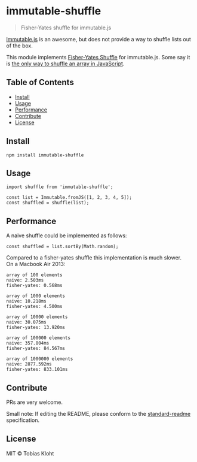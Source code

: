 # immutable-shuffle

> Fisher-Yates shuffle for immutable.js

[Immutable.js](http://facebook.github.io/immutable-js/) is an awesome, but does not provide a way to shuffle lists out of the box.

This module implements [Fisher-Yates Shuffle](https://bost.ocks.org/mike/shuffle/) for immutable.js. Some say it is [the only way to shuffle an array in JavaScript](https://www.frankmitchell.org/2015/01/fisher-yates/).

## Table of Contents

- [Install](#install)
- [Usage](#usage)
- [Performance](#performance)
- [Contribute](#contribute)
- [License](#license)

## Install

```
npm install immutable-shuffle
```

## Usage

```
import shuffle from 'immutable-shuffle';

const list = Immutable.fromJS([1, 2, 3, 4, 5]);
const shuffled = shuffle(list);
```

## Performance

A naive shuffle could be implemented as follows:

```
const shuffled = list.sortBy(Math.random);
```

Compared to a fisher-yates shuffle this implementation is much slower.  
On a Macbook Air 2013:

```
array of 100 elements
naive: 2.503ms
fisher-yates: 0.568ms

array of 1000 elements
naive: 10.218ms
fisher-yates: 4.500ms

array of 10000 elements
naive: 30.075ms
fisher-yates: 13.920ms

array of 100000 elements
naive: 357.804ms
fisher-yates: 84.567ms

array of 1000000 elements
naive: 2877.592ms
fisher-yates: 833.101ms
```

## Contribute

PRs are very welcome.

Small note: If editing the README, please conform to the [standard-readme](https://github.com/RichardLitt/standard-readme) specification.

## License

MIT © Tobias Kloht
